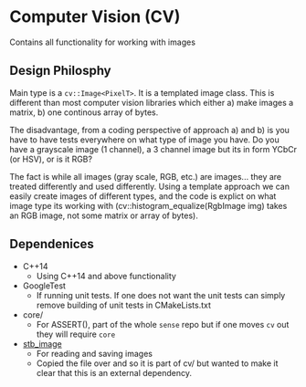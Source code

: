 # Computer Vision (CV)

Contains all functionality for working with images

## Design Philosphy

Main type is a `cv::Image<PixelT>`. It is a templated image class. This is different than most computer vision libraries which either 
  a) make images a matrix, 
  b) one continous array of bytes.   

The disadvantage, from a coding perspective of approach a) and b) is you have to have tests everywhere on what type of image you have. Do you have a grayscale image (1 channel), a 3 channel image but its in form YCbCr (or HSV), or is it RGB?

The fact is while all images (gray scale, RGB, etc.) are images... they are treated differently and used differently. Using a template approach we can easily create images of different types, and the code is explict on what image type its working with (cv::histogram_equalize(RgbImage img) takes an RGB image, not some matrix or array of bytes).


## Dependenices

- C++14
  - Using C++14 and above functionality
- GoogleTest
  - If running unit tests. If one does not want the unit tests can simply remove building of unit tests in CMakeLists.txt
- core/
  - For ASSERT(), part of the whole `sense` repo but if one moves `cv` out they will require `core`
- [stb_image](https://github.com/nothings/stb/blob/master/stb_image.h)
  - For reading and saving images
  - Copied the file over and so it is part of cv/ but wanted to make it clear that this is an external dependency.